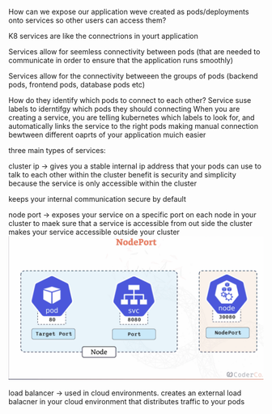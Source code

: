 How can we expose our application weve created as pods/deployments onto services so other users can access them?

K8 services are like the connectrions in yourt application

Services allow for seemless connectivity between pods (that are needed to communicate in order to ensure that the application runs smoothly)

Services allow for the connectivity betweeen the groups of pods (backend pods, frontend pods, database pods etc)

How do they identify which pods to connect to each other?
Service suse labels to iderntifgy which pods they should connecting
When you are creating a service, you are telling kubernetes which labels to look for, and automatically links the service to the right pods
making manual connection bewtween different oaprts of your application muich easier

three main types of services:

cluster ip -> gives you a stable internal ip address that your pods can use to talk to each other within the cluster
benefit is security and simplicity
because the service is only accessible within the cluster

keeps your internal communication secure by default

node port -> exposes your service on a specific port on each node in your cluster
to maek sure that a service is accessible from out side the cluster
makes your service accessible outside your cluster
![alt text](images/nodeport.png)

load balancer -> used in cloud environments. creates an external load balacner in your cloud environment that distributes traffic to your pods
